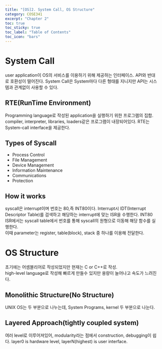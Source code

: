 ```yaml
---
title: "[OS]2. System Call, OS Structure"
category: COSE341
excerpt: "Chapter 2"
toc: true
toc_sticky: true
toc_label: "Table of Contents"
toc_icon: "bars"
---
```

# System Call
user application이 OS의 서비스를 이용하기 위해 제공하는 인터페이스. API와 반대로 호환성이 떨어진다. System Call은 System마다 다른 형태를 지니지만 API는 시스템과 관계없이 사용할 수 있다.
## RTE(RunTime Environment)
Programming language로 작성된 application을 실행하기 위한 프로그램의 집합. compiler, interpreter, libraries, loaders같은 프로그램이 내장되어있다. RTE는 System-call interface을 제공한다. 
## Types of Syscall
* Process Control
* File Management
* Device Management
* Information Maintenance
* Communications
* Protection   
## How it works
syscall은 interrupt이며 번호는 80,즉 INT80이다. Interrupt시 IDT(Interrupt Descriptor Table)를 검색하고 해당하는 interrupt에 맞는 ISR을 수행한다. INT80 ISR에서는 syscall table에서 번호를 통해 syscall의 원형으로 이동해 해당 함수를 실행한다.  
이때 parameter는 register, table(block), stack 중 하나를 이용해 전달한다.

# OS Structure
초기에는 어셈블리어로 작성되었지만 현재는 C or C++로 작성.  
high-level language로 작성해 빠르게 만들수 있지만 용량이 늘어나고 속도가 느려진다.
## Monolithic Structure(No Structure)
UNIX OS는 두 부분으로 나누는데, System Programs, kernel 두 부분으로 나눈다.
## Layered Approach(tightly coupled system)
여러 level로 이루어져있어, modularity라는 점에서 construction, debugging이 쉽다.
layer0 is hardware level, layerN(highest) is user interface. 
 
